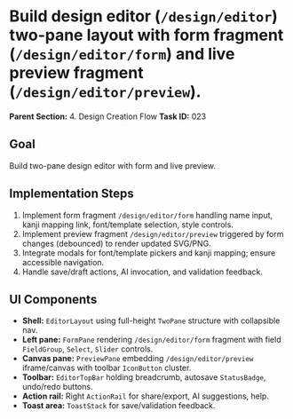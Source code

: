 # Build design editor (`/design/editor`) two-pane layout with form fragment (`/design/editor/form`) and live preview fragment (`/design/editor/preview`).

**Parent Section:** 4. Design Creation Flow
**Task ID:** 023

## Goal
Build two-pane design editor with form and live preview.

## Implementation Steps
1. Implement form fragment `/design/editor/form` handling name input, kanji mapping link, font/template selection, style controls.
2. Implement preview fragment `/design/editor/preview` triggered by form changes (debounced) to render updated SVG/PNG.
3. Integrate modals for font/template pickers and kanji mapping; ensure accessible navigation.
4. Handle save/draft actions, AI invocation, and validation feedback.

## UI Components
- **Shell:** `EditorLayout` using full-height `TwoPane` structure with collapsible nav.
- **Left pane:** `FormPane` rendering `/design/editor/form` fragment with field `FieldGroup`, `Select`, `Slider` controls.
- **Canvas pane:** `PreviewPane` embedding `/design/editor/preview` iframe/canvas with toolbar `IconButton` cluster.
- **Toolbar:** `EditorTopBar` holding breadcrumb, autosave `StatusBadge`, undo/redo buttons.
- **Action rail:** Right `ActionRail` for share/export, AI suggestions, help.
- **Toast area:** `ToastStack` for save/validation feedback.
